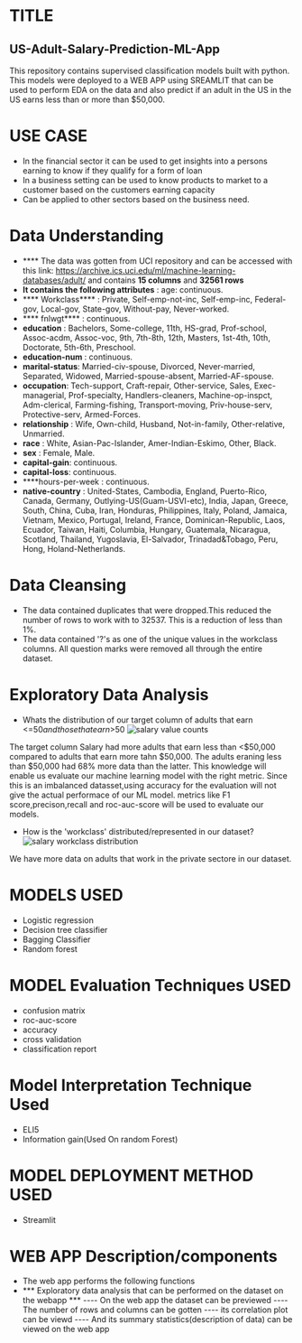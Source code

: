 # TITLE
## US-Adult-Salary-Prediction-ML-App
This repository contains supervised classification models built with python. This models were deployed to a WEB APP using SREAMLIT that can be used to perform EDA on the data and also predict if an adult in the US in the US earns less than or more than $50,000.

# USE CASE
- In the financial sector it can be used to get insights into a persons earning to know if they qualify for a form of loan
- In a business setting can be used to know products to market to a customer based on the customers earning capacity
- Can be applied to other sectors based on the business need.

# Data Understanding
- **** The data was gotten from UCI repository and can be accessed with this link: https://archive.ics.uci.edu/ml/machine-learning-databases/adult/
and contains ****15 columns**** and ****32561 rows****
- ****It contains the following attributes**** : age: continuous.
- **** Workclass**** : Private, Self-emp-not-inc, Self-emp-inc, Federal-gov, Local-gov, State-gov, Without-pay, Never-worked.
- **** fnlwgt**** : continuous.
- ****education**** : Bachelors, Some-college, 11th, HS-grad, Prof-school, Assoc-acdm, Assoc-voc, 9th, 7th-8th, 12th, Masters, 1st-4th, 10th, Doctorate, 5th-6th, Preschool.
- ****education-num**** : continuous.
- ****marital-status****: Married-civ-spouse, Divorced, Never-married, Separated, Widowed, Married-spouse-absent, Married-AF-spouse.
- ****occupation****: Tech-support, Craft-repair, Other-service, Sales, Exec-managerial, Prof-specialty, Handlers-cleaners, Machine-op-inspct, Adm-clerical, Farming-fishing, Transport-moving, Priv-house-serv, Protective-serv, Armed-Forces.
- ****relationship**** : Wife, Own-child, Husband, Not-in-family, Other-relative, Unmarried.
- ****race**** : White, Asian-Pac-Islander, Amer-Indian-Eskimo, Other, Black.
- ****sex**** : Female, Male.
- ****capital-gain****: continuous.
- ****capital-loss****: continuous.
- ****hours-per-week : continuous.
- ****native-country**** : United-States, Cambodia, England, Puerto-Rico, Canada, Germany, Outlying-US(Guam-USVI-etc), India, Japan, Greece, South, China, Cuba, Iran, Honduras, Philippines, Italy, Poland, Jamaica, Vietnam, Mexico, Portugal, Ireland, France, Dominican-Republic, Laos, Ecuador, Taiwan, Haiti, Columbia, Hungary, Guatemala, Nicaragua, Scotland, Thailand, Yugoslavia, El-Salvador, Trinadad&Tobago, Peru, Hong, Holand-Netherlands.

# Data Cleansing
- The data contained duplicates that were dropped.This reduced the number of rows to work with to 32537. This is a reduction of less than 1%.
- The data contained '?'s as one of the unique values in the workclass columns. All question marks were removed all through the entire dataset.

# Exploratory Data Analysis
- Whats the distribution of our target column of adults that earn <=$50 and those that earn >$50
![salary value counts](https://user-images.githubusercontent.com/40510766/149764566-19b8182f-2047-4649-82b3-35c40d1729da.JPG)

The target column Salary had more adults that earn less than <$50,000 compared to adults that earn more tahn $50,000. The adults eraning less than $50,000 had 68% more data than the latter.
This knowledge will enable us evaluate our machine learning model with the right metric. Since this is an imbalanced datasset,using accuracy for the evaluation will not give the  actual performace of our ML model. metrics like F1 score,precison,recall and roc-auc-score will be used to evaluate our models.

- How is the 'workclass' distributed/represented in our dataset?
![salary workclass distribution](https://user-images.githubusercontent.com/40510766/149765722-8768ed9a-b543-4af7-acfd-60e6b68431bd.JPG)

We have more data on adults that work in the private sectore in our dataset.

# MODELS USED
- Logistic regression
- Decision tree classifier
- Bagging Classifier
- Random forest

# MODEL Evaluation Techniques USED
- confusion matrix
- roc-auc-score
- accuracy
- cross validation
- classification report

# Model Interpretation Technique Used
- ELI5
- Information gain(Used On random Forest)

# MODEL DEPLOYMENT METHOD USED
- Streamlit

# WEB APP Description/components
- The web app performs the following functions
- *** Exploratory data analysis that can be performed on the dataset on the webapp ***
---- On the web app the dataset can be previewed
---- The number of rows and columns can be gotten
---- its correlation plot can be viewd
---- And its summary statistics(description of data) can be viewed on the web app







